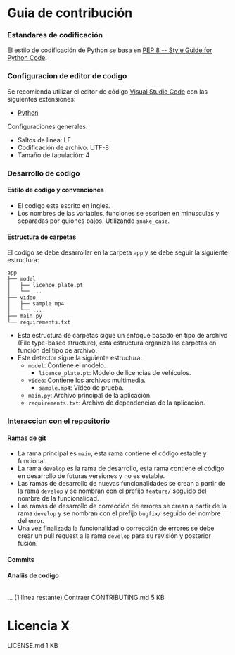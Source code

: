 # Guia de contribución

### Estandares de codificación

El estilo de codificación de Python se basa en [PEP 8 -- Style Guide for Python Code](https://www.python.org/dev/peps/pep-0008/).

### Configuracion de editor de codigo

Se recomienda utilizar el editor de código [Visual Studio Code](https://code.visualstudio.com/) con las siguientes extensiones:

- [Python](https://marketplace.visualstudio.com/items?itemName=ms-python.python)

Configuraciones generales:

- Saltos de linea: LF
- Codificación de archivo: UTF-8
- Tamaño de tabulación: 4

### Desarrollo de codigo

#### Estilo de codigo y convenciones

- El codigo esta escrito en ingles.
- Los nombres de las variables, funciones se escriben en minusculas y separadas por guiones bajos. Utilizando `snake_case`.

#### Estructura de carpetas

El codigo se debe desarrollar en la carpeta `app` y se debe seguir la siguiente estructura:

```
app
├── model
│   ├── licence_plate.pt
│   └── ...
├── video
│   ├── sample.mp4
│   └── ...
├── main.py
└── requirements.txt
```

- Esta estructura de carpetas sigue un enfoque basado en tipo de archivo (File type-based structure), esta estructura organiza las carpetas en función del tipo de archivo.
- Este detector sigue la siguiente estructura:
  - `model`: Contiene el modelo.
    - `licence_plate.pt`: Modelo de licencias de vehiculos.
  - `video`: Contiene los archivos multimedia.
    - `sample.mp4`: Video de prueba.
  - `main.py`: Archivo principal de la aplicación.
  - `requirements.txt`: Archivo de dependencias de la aplicación.

### Interaccion con el repositorio

#### Ramas de git

- La rama principal es `main`, esta rama contiene el código estable y funcional.
- La rama `develop` es la rama de desarrollo, esta rama contiene el código en desarrollo de futuras versiones y no es estable.
- Las ramas de desarrollo de nuevas funcionalidades se crean a partir de la rama `develop` y se nombran con el prefijo `feature/` seguido del nombre de la funcionalidad.
- Las ramas de desarrollo de corrección de errores se crean a partir de la rama `develop` y se nombran con el prefijo `bugfix/` seguido del nombre del error.
- Una vez finalizada la funcionalidad o corrección de errores se debe crear un pull request a la rama `develop` para su revisión y posterior fusión.

#### Commits

#### Analiis de codigo

```

```
... (1 línea restante)
Contraer
CONTRIBUTING.md
5 KB
# Licencia X
LICENSE.md
1 KB